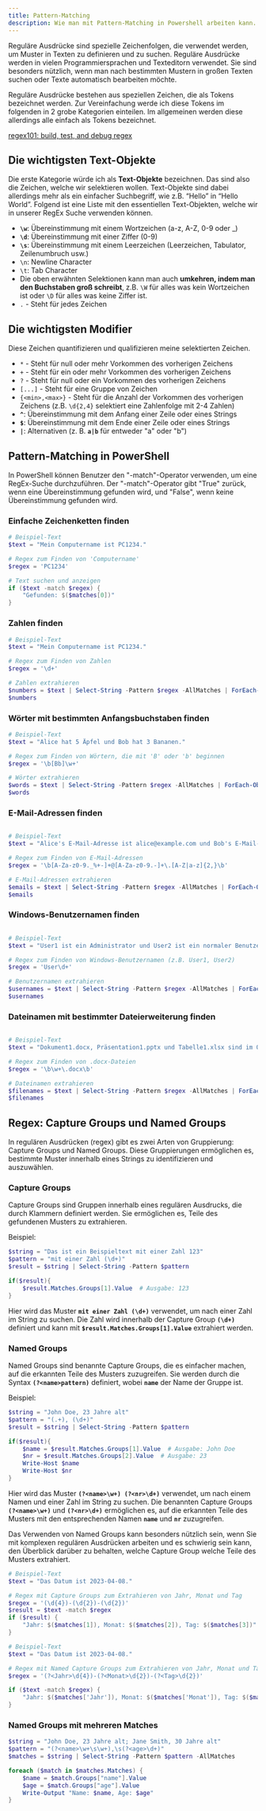 ```yaml
---
title: Pattern-Matching
description: Wie man mit Pattern-Matching in Powershell arbeiten kann.
---
```


Reguläre Ausdrücke sind spezielle Zeichenfolgen, die verwendet werden, um Muster in Texten zu definieren und zu suchen. Reguläre Ausdrücke werden in vielen Programmiersprachen und Texteditorn verwendet. Sie sind besonders nützlich, wenn man nach bestimmten Mustern in großen Texten suchen oder Texte automatisch bearbeiten möchte.

Reguläre Ausdrücke bestehen aus speziellen Zeichen, die als Tokens bezeichnet werden. Zur Vereinfachung werde ich diese Tokens im folgenden in 2 grobe Kategorien einteilen. Im allgemeinen werden diese allerdings alle einfach als Tokens bezeichnet.

[regex101: build, test, and debug regex](https://regex101.com/)

## Die wichtigsten Text-Objekte

Die erste Kategorie würde ich als **Text-Objekte** bezeichnen. Das sind also die Zeichen, welche wir selektieren wollen. Text-Objekte sind dabei allerdings mehr als ein einfacher Suchbegriff, wie z.B. “Hello” in “Hello World”. Folgend ist eine Liste mit den essentiellen Text-Objekten, welche wir in unserer RegEx Suche verwenden können.

- **`\w`**: Übereinstimmung mit einem Wortzeichen (a-z, A-Z, 0-9 oder _)
- **`\d`**: Übereinstimmung mit einer Ziffer (0-9)
- **`\s`**: Übereinstimmung mit einem Leerzeichen (Leerzeichen, Tabulator, Zeilenumbruch usw.)
- `\n`: Newline Character
- `\t`: Tab Character
- Die oben erwähnten Selektionen kann man auch **umkehren, indem man den Buchstaben groß schreibt**, z.B. `\W` für alles was kein Wortzeichen ist oder `\D` für alles was keine Ziffer ist.
- `.` - Steht für jedes Zeichen

## Die wichtigsten Modifier

Diese Zeichen quantifizieren und qualifizieren meine selektierten Zeichen.

- `*` - Steht für null oder mehr Vorkommen des vorherigen Zeichens
- `+` - Steht für ein oder mehr Vorkommen des vorherigen Zeichens
- `?` - Steht für null oder ein Vorkommen des vorherigen Zeichens
- `[...]` - Steht für eine Gruppe von Zeichen
- `{<min>,<max>}` - Steht für die Anzahl der Vorkommen des vorherigen Zeichens (z.B. `\d{2,4}` selektiert eine Zahlenfolge mit 2-4 Zahlen)
- **`^`**: Übereinstimmung mit dem Anfang einer Zeile oder eines Strings
- **`$`**: Übereinstimmung mit dem Ende einer Zeile oder eines Strings
- **`|`**: Alternativen (z. B. **`a|b`** für entweder "a" oder "b")

## Pattern-Matching in PowerShell

In PowerShell können Benutzer den "-match"-Operator verwenden, um eine RegEx-Suche durchzuführen. Der "-match"-Operator gibt "True" zurück, wenn eine Übereinstimmung gefunden wird, und "False", wenn keine Übereinstimmung gefunden wird.

### Einfache Zeichenketten finden

```powershell
# Beispiel-Text
$text = "Mein Computername ist PC1234."

# Regex zum Finden von 'Computername'
$regex = 'PC1234'

# Text suchen und anzeigen
if ($text -match $regex) {
    "Gefunden: $($matches[0])"
}
```

### Zahlen finden

```powershell
# Beispiel-Text
$text = "Mein Computername ist PC1234."

# Regex zum Finden von Zahlen
$regex = '\d+'

# Zahlen extrahieren
$numbers = $text | Select-String -Pattern $regex -AllMatches | ForEach-Object { $_.Matches.Value }
$numbers
```

### Wörter mit bestimmten Anfangsbuchstaben finden

```powershell
# Beispiel-Text
$text = "Alice hat 5 Äpfel und Bob hat 3 Bananen."

# Regex zum Finden von Wörtern, die mit 'B' oder 'b' beginnen
$regex = '\b[Bb]\w+'

# Wörter extrahieren
$words = $text | Select-String -Pattern $regex -AllMatches | ForEach-Object { $_.Matches.Value }
$words
```

### E-Mail-Adressen finden

```powershell

# Beispiel-Text
$text = "Alice's E-Mail-Adresse ist alice@example.com und Bob's E-Mail-Adresse ist bob@example.com."

# Regex zum Finden von E-Mail-Adressen
$regex = '\b[A-Za-z0-9._%+-]+@[A-Za-z0-9.-]+\.[A-Z|a-z]{2,}\b'

# E-Mail-Adressen extrahieren
$emails = $text | Select-String -Pattern $regex -AllMatches | ForEach-Object { $_.Matches.Value }
$emails
```

### Windows-Benutzernamen finden

```powershell

# Beispiel-Text
$text = "User1 ist ein Administrator und User2 ist ein normaler Benutzer."

# Regex zum Finden von Windows-Benutzernamen (z.B. User1, User2)
$regex = 'User\d+'

# Benutzernamen extrahieren
$usernames = $text | Select-String -Pattern $regex -AllMatches | ForEach-Object { $_.Matches.Value }
$usernames
```

### Dateinamen mit bestimmter Dateierweiterung finden

```powershell

# Beispiel-Text
$text = "Dokument1.docx, Präsentation1.pptx und Tabelle1.xlsx sind im Ordner gespeichert."

# Regex zum Finden von .docx-Dateien
$regex = '\b\w+\.docx\b'

# Dateinamen extrahieren
$filenames = $text | Select-String -Pattern $regex -AllMatches | ForEach-Object { $_.Matches.Value }
$filenames
```

## Regex: Capture Groups und Named Groups

In regulären Ausdrücken (regex) gibt es zwei Arten von Gruppierung: Capture Groups und Named Groups. Diese Gruppierungen ermöglichen es, bestimmte Muster innerhalb eines Strings zu identifizieren und auszuwählen.

### Capture Groups

Capture Groups sind Gruppen innerhalb eines regulären Ausdrucks, die durch Klammern definiert werden. Sie ermöglichen es, Teile des gefundenen Musters zu extrahieren.

Beispiel:

```powershell
$string = "Das ist ein Beispieltext mit einer Zahl 123"
$pattern = "mit einer Zahl (\d+)"
$result = $string | Select-String -Pattern $pattern

if($result){
    $result.Matches.Groups[1].Value  # Ausgabe: 123
}
```

Hier wird das Muster **`mit einer Zahl (\d+)`** verwendet, um nach einer Zahl im String zu suchen. Die Zahl wird innerhalb der Capture Group **`(\d+)`** definiert und kann mit **`$result.Matches.Groups[1].Value`** extrahiert werden.

### Named Groups

Named Groups sind benannte Capture Groups, die es einfacher machen, auf die erkannten Teile des Musters zuzugreifen. Sie werden durch die Syntax **`(?<name>pattern)`** definiert, wobei **`name`** der Name der Gruppe ist.

Beispiel:

```powershell
$string = "John Doe, 23 Jahre alt"
$pattern = "(.+), (\d+)"
$result = $string | Select-String -Pattern $pattern

if($result){
    $name = $result.Matches.Groups[1].Value  # Ausgabe: John Doe
    $nr = $result.Matches.Groups[2].Value  # Ausgabe: 23
    Write-Host $name
    Write-Host $nr
}
```

Hier wird das Muster **`(?<name>\w+) (?<nr>\d+)`** verwendet, um nach einem Namen und einer Zahl im String zu suchen. Die benannten Capture Groups **`(?<name>\w+)`** und **`(?<nr>\d+)`** ermöglichen es, auf die erkannten Teile des Musters mit den entsprechenden Namen **`name`** und **`nr`** zuzugreifen.

Das Verwenden von Named Groups kann besonders nützlich sein, wenn Sie mit komplexen regulären Ausdrücken arbeiten und es schwierig sein kann, den Überblick darüber zu behalten, welche Capture Group welche Teile des Musters extrahiert.

```powershell
# Beispiel-Text
$text = "Das Datum ist 2023-04-08."

# Regex mit Capture Groups zum Extrahieren von Jahr, Monat und Tag
$regex = '(\d{4})-(\d{2})-(\d{2})'
$result = $text -match $regex
if ($result) {
    "Jahr: $($matches[1]), Monat: $($matches[2]), Tag: $($matches[3])"
}
```

```powershell
# Beispiel-Text
$text = "Das Datum ist 2023-04-08."

# Regex mit Named Capture Groups zum Extrahieren von Jahr, Monat und Tag
$regex = '(?<Jahr>\d{4})-(?<Monat>\d{2})-(?<Tag>\d{2})'

if ($text -match $regex) {
    "Jahr: $($matches['Jahr']), Monat: $($matches['Monat']), Tag: $($matches['Tag'])"
}
```

### Named Groups mit mehreren Matches

```powershell
$string = "John Doe, 23 Jahre alt; Jane Smith, 30 Jahre alt"
$pattern = "(?<name>\w+\s\w+),\s(?<age>\d+)"
$matches = $string | Select-String -Pattern $pattern -AllMatches

foreach ($match in $matches.Matches) {
    $name = $match.Groups["name"].Value
    $age = $match.Groups["age"].Value
    Write-Output "Name: $name, Age: $age"
}
```
